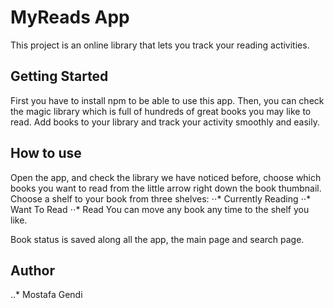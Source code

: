 # MyReads App

This project is an online library that lets you track your reading activities.

## Getting Started

First you have to install npm to be able to use this app. Then, you can check the magic library which is full of hundreds of great books you may like to read. Add books to your library and track your activity smoothly and easily.

## How to use

Open the app, and check the library we have noticed before, choose which books you want to read from the little arrow right down the book thumbnail. Choose a shelf to your book from three shelves:
⋅⋅* Currently Reading
⋅⋅* Want To Read
⋅⋅* Read
You can move any book any time to the shelf you like.

Book status is saved along all the app, the main page and search page.

## Author

..* Mostafa Gendi
